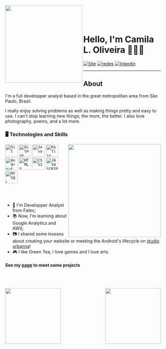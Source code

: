 <img align="left" width="250px" style="margin-top:-20px" src="https://raw.githubusercontent.com/clcmo/clcmo/main/docs/images/-2147483648_-211006.webp" />
</br></br>

Hello, I'm Camila L. Oliveira 👩🏻‍🦰
=====================================

[![Site](https://img.shields.io/badge/camilaloliveira.com.br-blueviolet?style=for-the-badge&logo=C&logoColor=white)](https://camilaloliveira.com.br)
[![redes](https://img.shields.io/badge/redes-ff69b4?style=for-the-badge&logo=webflow&logoColor=white)](https://www.flowcode.com/page/millaloliveira)
[![linkedin](https://img.shields.io/badge/clcmo-informational?style=for-the-badge&logo=linkedin&logoColor=white)](https://www.linkedin.com/in/clcmo/)


-------

## About

  I'm a full developper analyst based in the great metropolitan area from São Paulo, Brazil.

  I really enjoy solving problems as well as making things pretty and easy to use. I can't stop learning new things; the more, the better. I also love photography, poems, and a lot more.

### 🖥️ Technologies and Skills

<img width="300px" align="right" src="https://raw.githubusercontent.com/clcmo/clcmo/main/docs/images/-2147483648_-211005.webp" />

<code><img width="40px" src="https://cdn.jsdelivr.net/gh/devicons/devicon/icons/git/git-plain.svg" title = "Git"/></code>
<code><img width="40px" src="https://cdn.jsdelivr.net/gh/devicons/devicon/icons/github/github-original.svg" title = "GitHub"/></code>
<code><img width="40px" src="https://cdn.jsdelivr.net/gh/devicons/devicon/icons/java/java-plain.svg" title = "Java"/></code>
<code><img width="40px" src="https://cdn.jsdelivr.net/gh/devicons/devicon/icons/kotlin/kotlin-plain.svg" title = "Kotlin"/></code>
<code><img width="40px" src="https://cdn.jsdelivr.net/gh/devicons/devicon/icons/android/android-plain.svg" title = "Android"/></code>
<code><img width="40px" src="https://cdn.jsdelivr.net/gh/devicons/devicon/icons/html5/html5-plain.svg" title = "HTML5"/></code>
<code><img width="40px" src="https://cdn.jsdelivr.net/gh/devicons/devicon/icons/css3/css3-plain.svg" title = "CSS3"/></code>
<code><img width="40px" src="https://cdn.jsdelivr.net/gh/devicons/devicon/icons/javascript/javascript-plain.svg" title = "JAVASCRIPT"/></code>
<code><img width="40px" src="https://cdn.jsdelivr.net/gh/devicons/devicon/icons/mysql/mysql-plain.svg" title = "MYSQL"/></code>

</br></br>

  * 🤿 I'm Developper Analyst from Fatec;
  * 📚 Now, I'm learning about Google Analytics and AWS;
  * 📷 I shared some lessons about creating your website or meeting the Android's lifecycle on [studio urbanna](studiourbanna.github.io)!
  * 🎮 I like Green Tea, I love games and I love arts.


#### See my [page][Site] to meet some projects

</br></br>

<p align="center">
  <a href="https://github.com/clcmo">
    <img align="left" height="180em" src="https://github-readme-stats-eight-theta.vercel.app/api?username=clcmo&show_icons=true&theme=algolia&include_all_commits=true&count_private=true"/>
    <img align="right" height="180em" src="https://github-readme-stats-eight-theta.vercel.app/api/top-langs/?username=clcmo&layout=compact&langs_count=8&theme=algolia"/>
  </a>
</p>

</br></br>

[Site]: https://dev.camilaloliveira.com.br/
